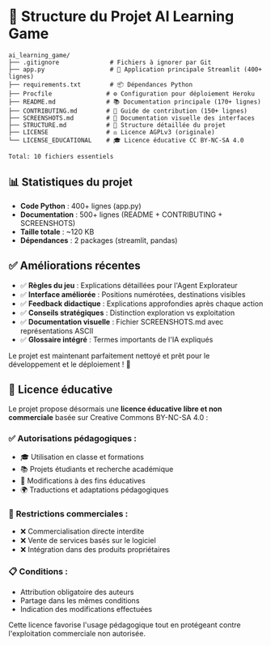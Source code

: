 # 📁 Structure du Projet AI Learning Game

```
ai_learning_game/
├── .gitignore              # Fichiers à ignorer par Git
├── app.py                  # 🤖 Application principale Streamlit (400+ lignes)
├── requirements.txt        # 📦 Dépendances Python
├── Procfile               # ⚙️ Configuration pour déploiement Heroku
├── README.md              # 📚 Documentation principale (170+ lignes)
├── CONTRIBUTING.md        # 🤝 Guide de contribution (150+ lignes)
├── SCREENSHOTS.md         # 📸 Documentation visuelle des interfaces
├── STRUCTURE.md           # 📁 Structure détaillée du projet
├── LICENSE                # ⚖️ Licence AGPLv3 (originale)
└── LICENSE_EDUCATIONAL    # 🎓 Licence éducative CC BY-NC-SA 4.0

Total: 10 fichiers essentiels
```

## 📊 Statistiques du projet

- **Code Python** : 400+ lignes (app.py)
- **Documentation** : 500+ lignes (README + CONTRIBUTING + SCREENSHOTS)
- **Taille totale** : ~120 KB
- **Dépendances** : 2 packages (streamlit, pandas)

## ✅ Améliorations récentes

- ✅ **Règles du jeu** : Explications détaillées pour l'Agent Explorateur
- ✅ **Interface améliorée** : Positions numérotées, destinations visibles
- ✅ **Feedback didactique** : Explications approfondies après chaque action
- ✅ **Conseils stratégiques** : Distinction exploration vs exploitation
- ✅ **Documentation visuelle** : Fichier SCREENSHOTS.md avec représentations ASCII
- ✅ **Glossaire intégré** : Termes importants de l'IA expliqués

Le projet est maintenant parfaitement nettoyé et prêt pour le développement et le déploiement ! 🚀

## 📜 Licence éducative

Le projet propose désormais une **licence éducative libre et non commerciale** basée sur Creative Commons BY-NC-SA 4.0 :

### ✅ **Autorisations pédagogiques :**
- 🎓 Utilisation en classe et formations
- 📚 Projets étudiants et recherche académique  
- 🔧 Modifications à des fins éducatives
- 🌍 Traductions et adaptations pédagogiques

### 🚫 **Restrictions commerciales :**
- ❌ Commercialisation directe interdite
- ❌ Vente de services basés sur le logiciel
- ❌ Intégration dans des produits propriétaires

### 📋 **Conditions :**
- Attribution obligatoire des auteurs
- Partage dans les mêmes conditions
- Indication des modifications effectuées

Cette licence favorise l'usage pédagogique tout en protégeant contre l'exploitation commerciale non autorisée.
